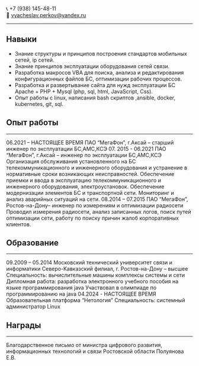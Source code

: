 
📞 +7 (938) 145-48-11  
📧 vyacheslav.perkov@yandex.ru
* * *

## Навыки
* Знание структуры и принципов построения стандартов мобильных сетей, ip сетей.
* Знание принципов эксплуатации оборудования сетей связи.
* Разработка макросов VBA для поиска, анализа и редактирования конфигурационных файлов БС, оптимизации рабочих процессов.
* Разработка и развертывание сайта для нужд эксплуатации БС Apache + PHP + Mysql (php, sql, html, JavaScript, Css).
* Опыт работы с linux, написания bash скриптов ,ansible, docker, kubernetes, git, sql.
## Опыт работы

* * *

06.2021 – НАСТОЯЩЕЕ ВРЕМЯ 
ПАО “МегаФон”, г.Аксай – старший инженер по эксплуатации БС,АМС,КСЭ
07. 2015 - 06.2021
ПАО “МегаФон”, г.Аксай – инженер по эксплуатации БС,АМС,КСЭ
Организация обслуживания установленного на БС телекоммуникационного и инженерного оборудования и устранение в нормативные сроки возникающих неисправностей.
Обеспечение приемки и ввода в эксплуатацию телекоммуникационного и инженерного оборудования, электроустановок.
Обеспечение модернизации элементов БС и транспортной сети.
Мониторинг и анализ аварийных ситуаций на сети.
08.2014 – 07.2015
ПАО “МегаФон”, Ростов-на-Дону– инженер по измерениям и оптимизации радиосети
Проводил измерения радиосети, анализ записанных логов, поиск путей оптимизации сети, работу по  поиску причин жалоб корпоративных клиентов.
##  Образование

* * *

09.2009 – 05.2014
Московский технический университет связи и информатики Северо-Кавказский филиал, г. Ростов-на-Дону – высшее
Специальность: вычислительные машины комплексы системы и сети
Дипломная работа: разработка электронного учебного пособия на языке программирования java
Участвовал в олимпиаде по программированию на java
04.2024 - НАСТОЯЩЕЕ ВРЕМЯ 
Образовательная платформа “Нетология”
Специальность: системный администратор Linux
## Награды

* * *

Благодарственное письмо от министра цифрового развития, информационных технологий и связи Ростовской области Полуянова Е.В.
